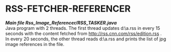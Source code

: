 # RSS-FETCHER-REFERENCER
***Main file Rss_Image_Referencer/RSS_TASKER.java***<br>
Java program with 2 threads. The first thread updates d:\a.rss in every 15 seconds with the content fetched from http://rss.cnn.com/rss/edition.rss . In every 20 seconds, the other thread reads d:\a.rss and prints the list of jpg image references in the file.

